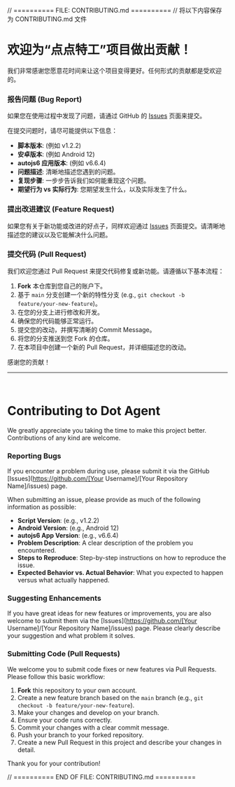 // ========== FILE: CONTRIBUTING.md ==========
// 将以下内容保存为 CONTRIBUTING.md 文件

# 欢迎为“点点特工”项目做出贡献！

我们非常感谢您愿意花时间来让这个项目变得更好。任何形式的贡献都是受欢迎的。

### 报告问题 (Bug Report)

如果您在使用过程中发现了问题，请通过 GitHub 的 [Issues](https://github.com/aweaew/DotAgent/issues) 页面来提交。

在提交问题时，请尽可能提供以下信息：

* **脚本版本**: (例如 v1.2.2)
* **安卓版本**: (例如 Android 12)
* **autojs6 应用版本**: (例如 v6.6.4)
* **问题描述**: 清晰地描述您遇到的问题。
* **复现步骤**: 一步步告诉我们如何能重现这个问题。
* **期望行为 vs 实际行为**: 您期望发生什么，以及实际发生了什么。

### 提出改进建议 (Feature Request)

如果您有关于新功能或改进的好点子，同样欢迎通过 [Issues](https://github.com/aweaew/DotAgent/issues) 页面提交。请清晰地描述您的建议以及它能解决什么问题。

### 提交代码 (Pull Request)

我们欢迎您通过 Pull Request 来提交代码修复或新功能。请遵循以下基本流程：

1.  **Fork** 本仓库到您自己的账户下。
2.  基于 `main` 分支创建一个新的特性分支 (e.g., `git checkout -b feature/your-new-feature`)。
3.  在您的分支上进行修改和开发。
4.  确保您的代码能够正常运行。
5.  提交您的改动，并撰写清晰的 Commit Message。
6.  将您的分支推送到您 Fork 的仓库。
7.  在本项目中创建一个新的 Pull Request，并详细描述您的改动。

感谢您的贡献！

---
<br>

# Contributing to Dot Agent

We greatly appreciate you taking the time to make this project better. Contributions of any kind are welcome.

### Reporting Bugs

If you encounter a problem during use, please submit it via the GitHub [Issues](https://github.com/[Your Username]/[Your Repository Name]/issues) page.

When submitting an issue, please provide as much of the following information as possible:

* **Script Version**: (e.g., v1.2.2)
* **Android Version**: (e.g., Android 12)
* **autojs6 App Version**: (e.g., v6.6.4)
* **Problem Description**: A clear description of the problem you encountered.
* **Steps to Reproduce**: Step-by-step instructions on how to reproduce the issue.
* **Expected Behavior vs. Actual Behavior**: What you expected to happen versus what actually happened.

### Suggesting Enhancements

If you have great ideas for new features or improvements, you are also welcome to submit them via the [Issues](https://github.com/[Your Username]/[Your Repository Name]/issues) page. Please clearly describe your suggestion and what problem it solves.

### Submitting Code (Pull Requests)

We welcome you to submit code fixes or new features via Pull Requests. Please follow this basic workflow:

1.  **Fork** this repository to your own account.
2.  Create a new feature branch based on the `main` branch (e.g., `git checkout -b feature/your-new-feature`).
3.  Make your changes and develop on your branch.
4.  Ensure your code runs correctly.
5.  Commit your changes with a clear commit message.
6.  Push your branch to your forked repository.
7.  Create a new Pull Request in this project and describe your changes in detail.

Thank you for your contribution!

// ========== END OF FILE: CONTRIBUTING.md ==========
